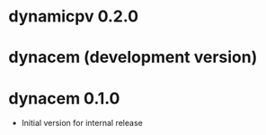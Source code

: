 # dynamicpv 0.2.0

# dynacem (development version)

# dynacem 0.1.0

* Initial version for internal release
